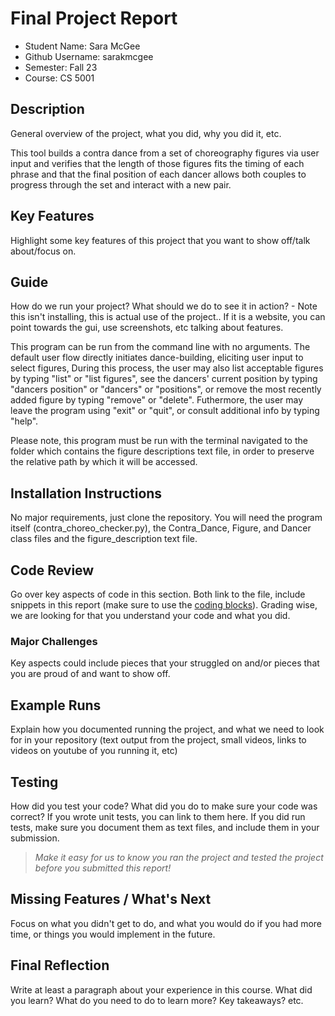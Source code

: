 # Final Project Report

* Student Name: Sara McGee
* Github Username: sarakmcgee
* Semester: Fall 23
* Course: CS 5001



## Description 
General overview of the project, what you did, why you did it, etc.

This tool builds a contra dance from a set of choreography figures  via user input and verifies that the length of those figures fits the timing of each phrase and that the final position of each dancer allows both couples to progress through the set and interact with a new pair. 

## Key Features
Highlight some key features of this project that you want to show off/talk about/focus on. 

## Guide
How do we run your project? What should we do to see it in action? - Note this isn't installing, this is actual use of the project.. If it is a website, you can point towards the gui, use screenshots, etc talking about features.

This program can be run from the command line with no arguments. The default user flow directly initiates dance-building, eliciting user input to select figures, During this process, the user may also list acceptable figures by typing "list" or "list figures", see the dancers' current position by typing "dancers position" or "dancers" or "positions", or remove the most recently added figure by typing "remove" or "delete". Futhermore, the user may leave the program using "exit" or "quit", or consult additional info by typing "help".

Please note, this program must be run with the terminal navigated to the folder which contains the figure descriptions text file, in order to preserve the relative path by which it will be accessed.


## Installation Instructions

No major requirements, just clone the repository. You will need the program itself (contra_choreo_checker.py), the Contra_Dance, Figure, and Dancer class files and the figure_description text file.

## Code Review
Go over key aspects of code in this section. Both link to the file, include snippets in this report (make sure to use the [coding blocks](https://github.com/adam-p/markdown-here/wiki/Markdown-Cheatsheet#code)).  Grading wise, we are looking for that you understand your code and what you did. 

### Major Challenges
Key aspects could include pieces that your struggled on and/or pieces that you are proud of and want to show off.


## Example Runs
Explain how you documented running the project, and what we need to look for in your repository (text output from the project, small videos, links to videos on youtube of you running it, etc)

## Testing
How did you test your code? What did you do to make sure your code was correct? If you wrote unit tests, you can link to them here. If you did run tests, make sure you document them as text files, and include them in your submission. 

> _Make it easy for us to know you *ran the project* and *tested the project* before you submitted this report!_


## Missing Features / What's Next
Focus on what you didn't get to do, and what you would do if you had more time, or things you would implement in the future. 

## Final Reflection
Write at least a paragraph about your experience in this course. What did you learn? What do you need to do to learn more? Key takeaways? etc.